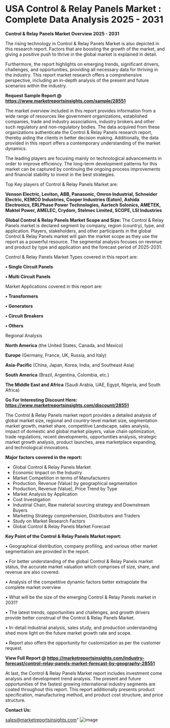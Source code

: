 # USA Control & Relay Panels Market : Complete Data Analysis 2025 - 2031

<Strong> Control & Relay Panels Market Overview 2025 - 2031</strong>

The rising technology in Control & Relay Panels Market is also depicted in this research report. Factors that are boosting the growth of the market, and giving a positive push to thrive in the global market is explained in detail.

Furthermore, the report highlights on emerging trends, significant drivers, challenges, and opportunities, providing all necessary data for thriving in the industry. This report market research offers a comprehensive perspective, including an in-depth analysis of the present and future scenarios within the industry.

<strong>Request Sample Report @ <a href=https://www.marketreportsinsights.com/sample/28551>https://www.marketreportsinsights.com/sample/28551</a></strong>

The market overview included in this report provides information from a wide range of resources like government organizations, established companies, trade and industry associations, industry brokers and other such regulatory and non-regulatory bodies. The data acquired from these organizations authenticate the Control & Relay Panels research report, thereby aiding the clients in better decision making. Additionally, the data provided in this report offers a contemporary understanding of the market dynamics.

The leading players are focusing mainly on technological advancements in order to improve efficiency. The long-term development patterns for this market can be captured by continuing the ongoing process improvements and financial stability to invest in the best strategies.

Top Key players of Control & Relay Panels Market are:

<strong>Venson Electric, Leviton, ABB, Panasonic, Omron Industrial, Schneider Electric, KEMCO Industries, Cooper Industries (Eaton), Ashida Electronics, ERLPhase Power Technologies, Aartech Solonics, AMETEK, Maktel Power, AMELEC, Crydom, Stelmec Limited, SCOPE, LSI Industries</strong>

<strong><b>Global Control & Relay Panels Market Scope and Size:</b></strong>
The Control & Relay Panels market is declared segment by company, region (country), type, and application. Players, stakeholders, and other participants in the global Control & Relay Panels market will gain the market scope as they use the report as a powerful resource. The segmental analysis focuses on revenue and product by type and application and the forecast period of 2025-2031.

Control & Relay Panels Market Types covered in this report are:

<strong>• Single Circuit Panels

• Multi Circuit Panels</strong>

Market Applications covered in this report are:

<strong>• Transformers

• Generators

• Circuit Breakers

• Others</strong> 

Regional Analysis

<strong>North America</strong> (the United States, Canada, and Mexico)

<strong>Europe</strong> (Germany, France, UK, Russia, and Italy)

<strong>Asia-Pacific</strong> (China, Japan, Korea, India, and Southeast Asia)

<strong>South America</strong> (Brazil, Argentina, Colombia, etc.)

<strong>The Middle East and Africa</strong> (Saudi Arabia, UAE, Egypt, Nigeria, and South Africa)

<strong>Go For Interesting Discount Here: <a href=https://www.marketreportsinsights.com/discount/28551>https://www.marketreportsinsights.com/discount/28551</a></strong>

The Control & Relay Panels market report provides a detailed analysis of global market size, regional and country-level market size, segmentation market growth, market share, competitive Landscape, sales analysis, impact of domestic and global market players, value chain optimization, trade regulations, recent developments, opportunities analysis, strategic market growth analysis, product launches, area marketplace expanding, and technological innovations.

<strong><b>Major factors covered in the report:</b></strong>
<ul>
  <li>Global Control & Relay Panels Market </li>
  <li>Economic Impact on the Industry</li>
  <li>Market Competition in terms of Manufacturers</li>
  <li>Production, Revenue (Value) by geographical segmentation</li>
  <li>Production, Revenue (Value), Price Trend by Type</li>
  <li>Market Analysis by Application</li>
  <li>Cost Investigation</li>
  <li>Industrial Chain, Raw material sourcing strategy and Downstream Buyers</li>
  <li>Marketing Strategy comprehension, Distributors and Traders</li>
  <li>Study on Market Research Factors</li>
  <li>Global Control & Relay Panels Market Forecast</li>
</ul>

<strong><b>Key Point of the Control & Relay Panels Market report:</b></strong>

• Geographical distribution, company profiling, and various other market segmentation are provided in the report.

• For better understanding of the global Control & Relay Panels market status, the accurate market valuation which comprises of size, share, and revenue are also covered.

• Analysis of the competitive dynamic factors better extrapolate the complete market overview

• What will be the size of the emerging Control & Relay Panels market in 2031?

• The latest trends, opportunities and challenges, and growth drivers provide better construal of the Control & Relay Panels Market.

• In-detail industrial analysis, sales study, and production understanding shed more light on the future market growth rate and scope.

• Report also offers the opportunity for customization as per the customer request.

<strong><b>View Full Report @ <a href=https://marketreportsinsights.com/industry-forecast/control-relay-panels-market-forecast-by-geography-28551>https://marketreportsinsights.com/industry-forecast/control-relay-panels-market-forecast-by-geography-28551</a></b></strong>


At last, the Control & Relay Panels Market report includes investment come analysis and development trend analysis. The present and future opportunities of the fastest growing international industry segments are coated throughout this report. This report additionally presents product specification, manufacturing method, and product cost structure, and price structure.

<strong>Contact Us:</strong>

sales@marketreportsinsights.com"
![image](https://github.com/user-attachments/assets/eb9f29b9-883d-4a5c-a1e8-f8369ad91b00)
